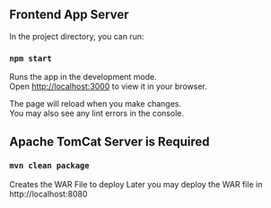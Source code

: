 ## Frontend App Server

In the project directory, you can run:

### `npm start`

Runs the app in the development mode.\
Open [http://localhost:3000](http://localhost:3000) to view it in your browser.

The page will reload when you make changes.\
You may also see any lint errors in the console.

## Apache TomCat Server is Required

### `mvn clean package`

Creates the WAR File to deploy
Later you may deploy the WAR file in http://localhost:8080


